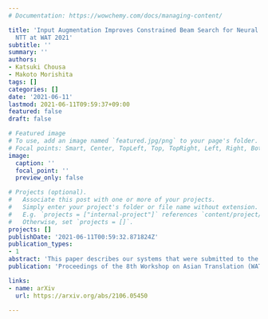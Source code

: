 ```yaml
---
# Documentation: https://wowchemy.com/docs/managing-content/

title: 'Input Augmentation Improves Constrained Beam Search for Neural Machine Translation:
  NTT at WAT 2021'
subtitle: ''
summary: ''
authors:
- Katsuki Chousa
- Makoto Morishita
tags: []
categories: []
date: '2021-06-11'
lastmod: 2021-06-11T09:59:37+09:00
featured: false
draft: false

# Featured image
# To use, add an image named `featured.jpg/png` to your page's folder.
# Focal points: Smart, Center, TopLeft, Top, TopRight, Left, Right, BottomLeft, Bottom, BottomRight.
image:
  caption: ''
  focal_point: ''
  preview_only: false

# Projects (optional).
#   Associate this post with one or more of your projects.
#   Simply enter your project's folder or file name without extension.
#   E.g. `projects = ["internal-project"]` references `content/project/deep-learning/index.md`.
#   Otherwise, set `projects = []`.
projects: []
publishDate: '2021-06-11T00:59:32.871824Z'
publication_types:
- 1
abstract: 'This paper describes our systems that were submitted to the restricted translation task at WAT 2021. In this task, the systems are required to output translated sentences that contain all given word constraints. Our system combined input augmentation and constrained beam search algorithms. Through experiments, we found that this combination significantly improves translation accuracy and can save inference time while containing all the constraints in the output. For both En->Ja and Ja->En, our systems obtained the best evaluation performances in automatic evaluation.'
publication: 'Proceedings of the 8th Workshop on Asian Translation (WAT 2021)'

links:
- name: arXiv
  url: https://arxiv.org/abs/2106.05450

---
```

